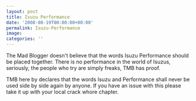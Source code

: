 ```yaml
---
layout: post
title: Isuzu Performance
date: '2008-08-19T00:00:00+00:00'
permalink: Isuzu-Performance
image: 
categories: ''
---
```

The Mad Blogger doesn't believe that the words Isuzu Performance should be placed together. There is no performance in the world of Isuzus, seriously, the people who try are simply freaks, TMB has proof.

TMB here by declares that the words Isuzu and Performance shall never be used side by side again by anyone. If you have an issue with this please take it up with your local crack whore chapter.


